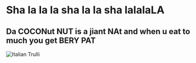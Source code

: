 <DOCTYPE html>
<html>
<head>
  <h1>Sha la la la sha la la sha lalalaLA</h1>
</head>

<body>
  
  <h2>Da COCONut NUT is a jiant NAt and when u eat to much you get BERY PAT</h2>
  <img src="https://cdn.w600.comps.canstockphoto.com/coconut-for-a-healthy-lean-body-stock-photos_csp22222934.jpg" alt="Italian Trulli">
